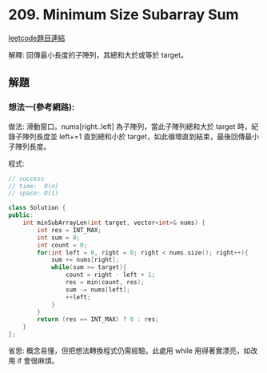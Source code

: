# 209. Minimum Size Subarray Sum

[leetcode題目連結](https://leetcode.com/problems/minimum-size-subarray-sum/)

解釋: 回傳最小長度的子陣列，其總和大於或等於 target。

## 解題

### 想法一(參考網路):

做法: 滑動窗口。nums[right..left] 為子陣列，當此子陣列總和大於 target 時，紀錄子陣列長度並 left+=1 直到總和小於 target，如此循環直到結束，最後回傳最小子陣列長度。

程式:

```c++
// success
// time:  O(n)
// space: O(1)

class Solution {
public:
    int minSubArrayLen(int target, vector<int>& nums) {
        int res = INT_MAX;
        int sum = 0;
        int count = 0;
        for(int left = 0, right = 0; right < nums.size(); right++){
            sum += nums[right];
            while(sum >= target){
                count = right - left + 1;
                res = min(count, res);
                sum -= nums[left];
                ++left;
            }
        }
        return (res == INT_MAX) ? 0 : res;
    }
};
```

省思: 概念易懂，但把想法轉換程式仍需經驗。此處用 while 用得著實漂亮，如改用 if 會很麻煩。

<br/>

<!--
### 網路解一:

```c++

```
-->
